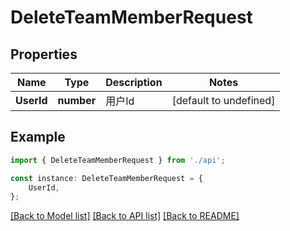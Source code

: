 # DeleteTeamMemberRequest


## Properties

Name | Type | Description | Notes
------------ | ------------- | ------------- | -------------
**UserId** | **number** | 用户Id | [default to undefined]

## Example

```typescript
import { DeleteTeamMemberRequest } from './api';

const instance: DeleteTeamMemberRequest = {
    UserId,
};
```

[[Back to Model list]](../README.md#documentation-for-models) [[Back to API list]](../README.md#documentation-for-api-endpoints) [[Back to README]](../README.md)

